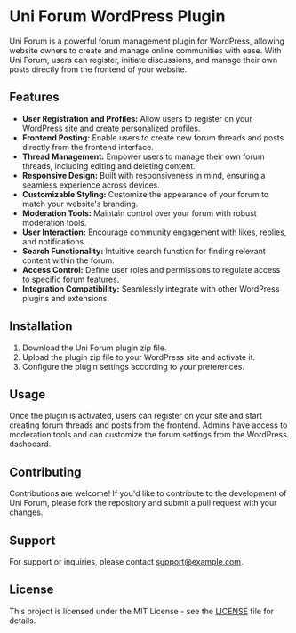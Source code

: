 # Uni Forum WordPress Plugin

Uni Forum is a powerful forum management plugin for WordPress, allowing website owners to create and manage online communities with ease. With Uni Forum, users can register, initiate discussions, and manage their own posts directly from the frontend of your website.

## Features

- **User Registration and Profiles:** Allow users to register on your WordPress site and create personalized profiles.
- **Frontend Posting:** Enable users to create new forum threads and posts directly from the frontend interface.
- **Thread Management:** Empower users to manage their own forum threads, including editing and deleting content.
- **Responsive Design:** Built with responsiveness in mind, ensuring a seamless experience across devices.
- **Customizable Styling:** Customize the appearance of your forum to match your website's branding.
- **Moderation Tools:** Maintain control over your forum with robust moderation tools.
- **User Interaction:** Encourage community engagement with likes, replies, and notifications.
- **Search Functionality:** Intuitive search function for finding relevant content within the forum.
- **Access Control:** Define user roles and permissions to regulate access to specific forum features.
- **Integration Compatibility:** Seamlessly integrate with other WordPress plugins and extensions.

## Installation

1. Download the Uni Forum plugin zip file.
2. Upload the plugin zip file to your WordPress site and activate it.
3. Configure the plugin settings according to your preferences.

## Usage

Once the plugin is activated, users can register on your site and start creating forum threads and posts from the frontend. Admins have access to moderation tools and can customize the forum settings from the WordPress dashboard.

## Contributing

Contributions are welcome! If you'd like to contribute to the development of Uni Forum, please fork the repository and submit a pull request with your changes.

## Support

For support or inquiries, please contact [support@example.com](mailto:support@example.com).

## License

This project is licensed under the MIT License - see the [LICENSE](LICENSE) file for details.
